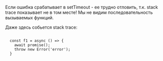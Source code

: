 Если ошибка срабатывает в setTimeout - ее трудно отловить, т.к. stack trace показывает не в том месте! Мы не видим последовательность вызываемых функций.

Даже здесь собьется stack trace:
```code

  const f1 = async () => {
    await promise();
    throw new Error('error');
  }

```

